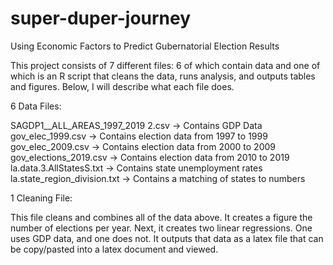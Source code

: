 # super-duper-journey
Using Economic Factors to Predict Gubernatorial Election Results

This project consists of 7 different files: 6 of which contain data and one of which is an R script that cleans the data, runs analysis, and outputs tables and figures.  Below, I will describe what each file does.

6 Data Files:

SAGDP1__ALL_AREAS_1997_2019 2.csv -> Contains GDP Data
gov_elec_1999.csv -> Contains election data from 1997 to 1999
gov_elec_2009.csv -> Contains election data from 2000 to 2009
gov_elections_2019.csv -> Contains election data from 2010 to 2019
la.data.3.AllStatesS.txt -> Contains state unemployment rates
la.state_region_division.txt -> Contains a matching of states to numbers

1 Cleaning File:

This file cleans and combines all of the data above.  It creates a figure the number of elections per year.  Next, it creates two linear regressions.  One uses GDP data, and one does not.  It outputs that data as a latex file that can be copy/pasted into a latex document and viewed.



